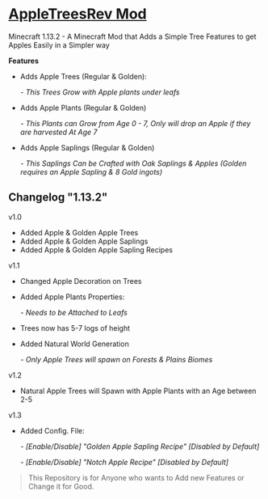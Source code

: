 # [AppleTreesRev Mod](https://www.curseforge.com/minecraft/mc-mods/apple-trees-revived)
Minecraft 1.13.2 - A Minecraft Mod that Adds a Simple Tree Features to get Apples Easily  in a Simpler way


**Features**

- Adds Apple Trees (Regular & Golden):
 
     *- This Trees Grow with Apple plants under leafs* 
 - Adds Apple Plants (Regular & Golden)
 
      *- This Plants can Grow from Age 0 - 7, Only will drop an Apple if they are harvested At Age 7*
 - Adds Apple Saplings (Regular & Golden)
 
      *- This Saplings Can be Crafted with Oak Saplings & Apples (Golden requires an Apple Sapling & 8 Gold ingots)*

**Changelog  "1.13.2"**
---------
v1.0
- Added Apple & Golden Apple Trees
- Added Apple & Golden Apple Saplings
- Added Apple & Golden Apple Sapling Recipes

v1.1
- Changed Apple Decoration on Trees
- Added Apple Plants Properties:

    *- Needs to be Attached to Leafs*
- Trees now has 5-7 logs of height
- Added Natural World Generation

    *- Only Apple Trees will spawn on Forests & Plains Biomes*

v1.2
- Natural Apple Trees will Spawn with Apple Plants with an Age between 2-5

v1.3
- Added Config. File:

     *- [Enable/Disable] "Golden Apple Sapling Recipe" [Disabled by Default]*
     
     *- [Enable/Disable] "Notch Apple Recipe" [Disabled by Default]*
    
> This Repository is for Anyone who wants to Add new Features or Change it for Good.

